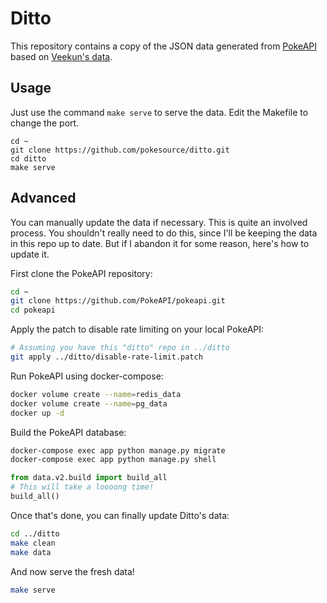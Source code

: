# Ditto

This repository contains a copy of the JSON data generated from [PokeAPI](https://github.com/PokeAPI/pokeapi) based on [Veekun's data](https://github.com/veekun/pokedex).

## Usage

Just use the command `make serve` to serve the data. Edit the Makefile to change the port.

```
cd ~
git clone https://github.com/pokesource/ditto.git
cd ditto
make serve
```

## Advanced

You can manually update the data if necessary. This is quite an involved process. You shouldn't really need to do this, since I'll be keeping the data in this repo up to date. But if I abandon it for some reason, here's how to update it.

First clone the PokeAPI repository:

```bash
cd ~
git clone https://github.com/PokeAPI/pokeapi.git
cd pokeapi
```

Apply the patch to disable rate limiting on your local PokeAPI:

```bash
# Assuming you have this "ditto" repo in ../ditto
git apply ../ditto/disable-rate-limit.patch
```

Run PokeAPI using docker-compose:

```bash
docker volume create --name=redis_data
docker volume create --name=pg_data
docker up -d
```

Build the PokeAPI database:

```bash
docker-compose exec app python manage.py migrate
docker-compose exec app python manage.py shell
```

```python
from data.v2.build import build_all
# This will take a loooong time!
build_all()
```

Once that's done, you can finally update Ditto's data:

```bash
cd ../ditto
make clean
make data
```

And now serve the fresh data!

```bash
make serve
```
